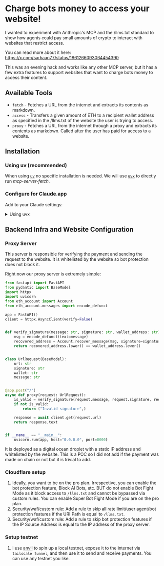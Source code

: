 # Charge bots money to access your website!

I wanted to experiment with Anthropic's MCP and the /llms.txt standard to show how agents could pay small amounts of crypto to interact with websites that restrict access.

You can read more about it here: https://x.com/sarhaan77/status/1861266093064454390

This was an evening hack and works like any other MCP server, but it has a few extra features to support websites that want to charge bots money to access their content.

## Available Tools

- `fetch` - Fetches a URL from the internet and extracts its contents as markdown.
- `access` - Transfers a given amount of ETH to a recipient wallet address as specified in the /llms.txt of the website the user is trying to access.
- `proxy` - Fetches a URL from the internet through a proxy and extracts its contents as markdown. Called after the user has paid for access to a website.

## Installation

### Using uv (recommended)

When using [`uv`](https://docs.astral.sh/uv/) no specific installation is needed. We will
use [`uvx`](https://docs.astral.sh/uv/guides/tools/) to directly run _mcp-server-fetch_.

### Configure for Claude.app

Add to your Claude settings:

<details>
<summary>Using uvx</summary>

```json
{
  "mcpServers": {
    "fetch_with_micropayments": {
      "command": "uv",
      "args": [
        "--directory",
        "<path to fetch_with_micropayments repo>",
        "run",
        "mcp-server-fetch"
      ]
    }
  }
}
```

</details>

## Backend Infra and Website Configuration

### Proxy Server

This server is responsible for verifying the payment and sending the request to the website. It is whitelisted by the website so bot protection does not block it.

Right now our proxy server is extremely simple:

```python
from fastapi import FastAPI
from pydantic import BaseModel
import httpx
import uvicorn
from eth_account import Account
from eth_account.messages import encode_defunct

app = FastAPI()
client = httpx.AsyncClient(verify=False)


def verify_signature(message: str, signature: str, wallet_address: str):
    msg = encode_defunct(text=message)
    recovered_address = Account.recover_message(msg, signature=signature)
    return recovered_address.lower() == wallet_address.lower()


class UrlRequest(BaseModel):
    url: str
    signature: str
    wallet: str
    message: str


@app.post("/")
async def proxy(request: UrlRequest):
    is_valid = verify_signature(request.message, request.signature, request.wallet)
    if not is_valid:
        return ("Invalid signature",)

    response = await client.get(request.url)
    return response.text


if __name__ == "__main__":
    uvicorn.run(app, host="0.0.0.0", port=8000)
```

It is deployed as a digital ocean droplet with a static IP address and whitelisted by the website.
This is a POC so I did not add if the payment was made on chain or not but it is trivial to add.

### Cloudflare setup

1. Ideally, you want to be on the pro plan. Irrespective, you can enable the bot protection feature, Block AI Bots, etc. BUT do not enable Bot Fight Mode as it block access to `/llms.txt` and cannot be bypassed via custom rules. You can enable Super Bot Fight Mode if you are on the pro plan.
2. Security/waf/custom rule: Add a rule to skip all rate limit/user agent/bot protection features if the URI Path is equal to `/llms.txt`.
3. Security/waf/custom rule: Add a rule to skip bot protection features if the IP Source Address is equal to the IP address of the proxy server.

### Setup testnet

1. I use [anvil](https://github.com/foundry-rs/foundry/tree/master/crates/anvil) to spin up a local testnet, expose it to the internet via `tailscale funnel`, and then use it to send and receive payments. You can use any testnet you like.
